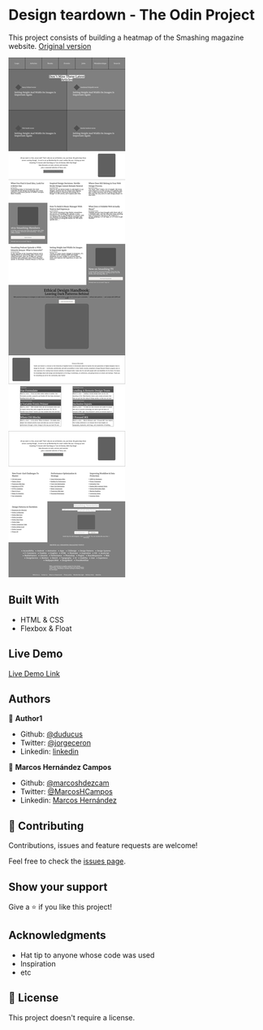 # Design teardown - The Odin Project

This project consists of building a heatmap of the Smashing magazine website. [Original version](https://www.smashingmagazine.com/)

![screenshot](img/screenshot.png)

## Built With

- HTML & CSS
- Flexbox & Float

## Live Demo

[Live Demo Link](http://htmlpreview.github.io/?https://github.com/duducus/DesignAandUX/blob/feature/index.html)

## Authors

👤 **Author1**

- Github: [@duducus](https://github.com/duducus)
- Twitter: [@jorgeceron](https://twitter.com/jorgeceron1)
- Linkedin: [linkedin](https://mx.linkedin.com/in/jorge-francisco-cer%C3%B3n-gil-343583113)

👤 **Marcos Hernández Campos**

- Github: [@marcoshdezcam](https://github.com/marcoshdezcam)
- Twitter: [@MarcosHCampos](https://twitter.com/MarcosHCampos)
- Linkedin: [Marcos Hernández](https://linkedin.com/marcos-hernández-56058119a/)

## 🤝 Contributing

Contributions, issues and feature requests are welcome!

Feel free to check the [issues page](issues/).

## Show your support

Give a ⭐️ if you like this project!

## Acknowledgments

- Hat tip to anyone whose code was used
- Inspiration
- etc

## 📝 License

This project doesn't require a license.
